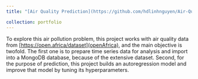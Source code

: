 ```yaml
---
title: "[Air Quality Prediction](https://github.com/hdlinhnguyen/Air-Quality-in-Afica)"

collection: portfolio
---
```


To explore this air pollution problem, this project works with air quality data from [https://open.africa/dataset](openAfrica), and the main objective is twofold. The first one is to prepare time series data for analysis and import into a MongoDB database, because of the extensive dataset. Second, for the purpose of prediction, this project builds an autoregression model and improve that model by tuning its hyperparameters. 

